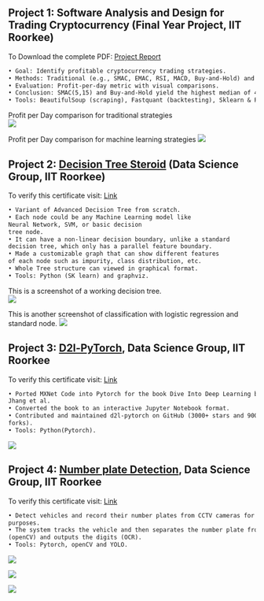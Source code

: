 ## Project 1: Software Analysis and Design for Trading Cryptocurrency (Final Year Project, IIT Roorkee)
To Download the complete PDF: [Project Report](./B_Tech_Project_Final_Report.pdf)

```markdown
• Goal: Identify profitable cryptocurrency trading strategies.  
• Methods: Traditional (e.g., SMAC, EMAC, RSI, MACD, Buy-and-Hold) and machine learning models (Logistic Regression, Random Forest, SVC, KNN, Neural Networks).  
• Evaluation: Profit-per-day metric with visual comparisons.  
• Conclusion: SMAC(5,15) and Buy-and-Hold yield the highest median of 4.2 profit-per-day.  
• Tools: BeautifulSoup (scraping), Fastquant (backtesting), Sklearn & PyTorch (ML), Matplotlib (visualization).  
```
Profit per Day comparison for traditional strategies<br>
![](/images/traditional_ppd.png)

Profit per Day comparison for machine learning strategies
![](/images/ml_ppd.png)

## Project 2: [Decision Tree Steroid](https://github.com/ankitaharwal/Decision_Tree-Steroid) (Data Science Group, IIT Roorkee)
To verify this certificate visit: [Link](https://ecertificate.iitr.ac.in/verification/6694e25f-3ec0-48b7-a168-c469dfd30ed7)

```markdown
• Variant of Advanced Decision Tree from scratch.
• Each node could be any Machine Learning model like 
Neural Network, SVM, or basic decision
tree node.
• It can have a non-linear decision boundary, unlike a standard 
decision tree, which only has a parallel feature boundary.
• Made a customizable graph that can show different features 
of each node such as impurity, class distribution, etc.
• Whole Tree structure can viewed in graphical format.
• Tools: Python (SK learn) and graphviz.
```
This is a screenshot of a working decision tree.<br>
![](/images/decision_tree.png)

This is another screenshot of classification with logistic regression and standard node.
![](/images/working2.png)

## Project 3: [D2l-PyTorch](https://github.com/dsgiitr/d2l-pytorch), Data Science Group, IIT Roorkee
To verify this certificate visit: [Link](https://ecertificate.iitr.ac.in/verification/419fffae-e64d-46bc-930e-8b2e8f0e1df2)

```markdown
• Ported MXNet Code into Pytorch for the book Dive Into Deep Learning by Aston
Jhang et al.
• Converted the book to an interactive Jupyter Notebook format.
• Contributed and maintained d2l-pytorch on GitHub (3000+ stars and 900+
forks).
• Tools: Python(Pytorch).
```

![](/images/d2l.png)




## Project 4: [Number plate Detection](https://github.com/dsgiitr/np_detection), Data Science Group, IIT Roorkee
To verify this certificate visit: [Link](https://ecertificate.iitr.ac.in/verification/2c5c8c95-0dd6-4ab2-bed7-8e74ded1812d)

```markdown
• Detect vehicles and record their number plates from CCTV cameras for security
purposes.
• The system tracks the vehicle and then separates the number plate from the vehicle
(openCV) and outputs the digits (OCR).
• Tools: Pytorch, openCV and YOLO.
```
![](/images/car.png)

![](/images/plate.png)

![](/images/term.png)
